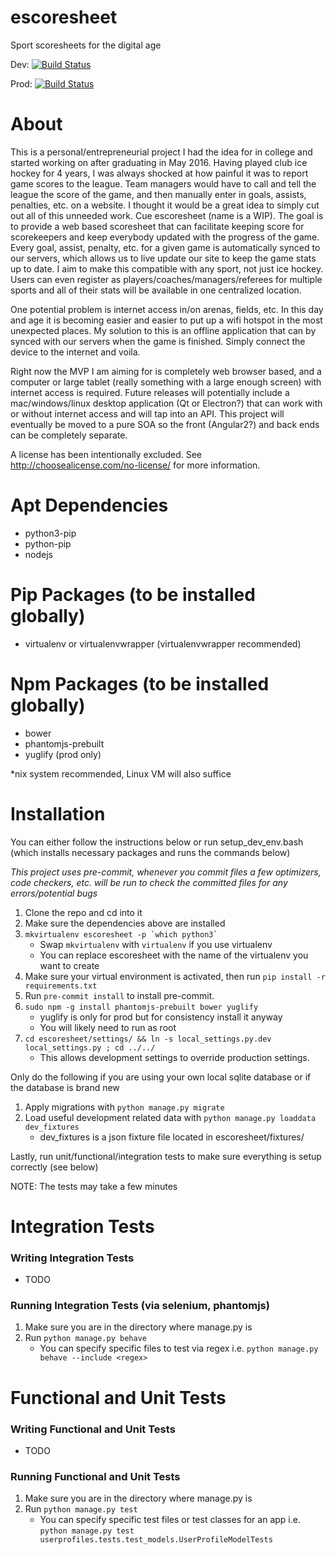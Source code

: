 # escoresheet
Sport scoresheets for the digital age

Dev: [![Build Status](https://travis-ci.org/hmgoalie35/escoresheet.svg?branch=dev)](https://travis-ci.org/hmgoalie35/escoresheet)

Prod: [![Build Status](https://travis-ci.org/hmgoalie35/escoresheet.svg?branch=master)](https://travis-ci.org/hmgoalie35/escoresheet)

# About
This is a personal/entrepreneurial project I had the idea for in college and started working on after graduating in May 2016. Having played club ice hockey for 4 years, I was always shocked at how painful it was to report game scores to the league. Team managers would have to call and tell the league the score of the game, and then manually enter in goals, assists, penalties, etc. on a website. I thought it would be a great idea to simply cut out all of this unneeded work. Cue escoresheet (name is a WIP). The goal is to provide a web based scoresheet that can facilitate keeping score for scorekeepers and keep everybody updated with the progress of the game. Every goal, assist, penalty, etc. for a given game is automatically synced to our servers, which allows us to live update our site to keep the game stats up to date. I aim to make this compatible with any sport, not just ice hockey. Users can even register as players/coaches/managers/referees for multiple sports and all of their stats will be available in one centralized location.

One potential problem is internet access in/on arenas, fields, etc. In this day and age it is becoming easier and easier to put up a wifi hotspot in the most unexpected places. My solution to this is an offline application that can by synced with our servers when the game is finished. Simply connect the device to the internet and voila. 

Right now the MVP I am aiming for is completely web browser based, and a computer or large tablet (really something with a large enough screen) with internet access is required. Future releases will potentially include a mac/windows/linux desktop application (Qt or Electron?) that can work with or without internet access and will tap into an API. This project will eventually be moved to a pure SOA so the front (Angular2?) and back ends can be completely separate.

A license has been intentionally excluded. See http://choosealicense.com/no-license/ for more information.

# Apt Dependencies

* python3-pip
* python-pip
* nodejs

# Pip Packages (to be installed globally)
* virtualenv or virtualenvwrapper (virtualenvwrapper recommended)

# Npm Packages (to be installed globally)
* bower
* phantomjs-prebuilt
* yuglify (prod only)

*nix system recommended, Linux VM will also suffice

# Installation

You can either follow the instructions below or run setup_dev_env.bash (which installs necessary packages and runs the commands below)

*This project uses pre-commit, whenever you commit files a few optimizers, code checkers, etc. will be run to check the committed files for any errors/potential bugs*

1. Clone the repo and cd into it
2. Make sure the dependencies above are installed
3. ```mkvirtualenv escoresheet -p `which python3` ```
    * Swap `mkvirtualenv` with `virtualenv` if you use virtualenv
    * You can replace escoresheet with the name of the virtualenv you want to create
4. Make sure your virtual environment is activated, then run `pip install -r requirements.txt`
5. Run `pre-commit install` to install pre-commit.
6. `sudo npm -g install phantomjs-prebuilt bower yuglify`
    * yuglify is only for prod but for consistency install it anyway
    * You will likely need to run as root
7. `cd escoresheet/settings/ && ln -s local_settings.py.dev local_settings.py ; cd ../../`
    * This allows development settings to override production settings.

Only do the following if you are using your own local sqlite database or if the database is brand new

1. Apply migrations with `python manage.py migrate`
2. Load useful development related data with `python manage.py loaddata dev_fixtures`
    * dev_fixtures is a json fixture file located in escoresheet/fixtures/


Lastly, run unit/functional/integration tests to make sure everything is setup correctly (see below)

NOTE: The tests may take a few minutes

# Integration Tests

### Writing Integration Tests
  * TODO

### Running Integration Tests (via selenium, phantomjs)
1. Make sure you are in the directory where manage.py is
2. Run `python manage.py behave`
    * You can specify specific files to test via regex i.e. `python manage.py behave --include <regex>`

# Functional and Unit Tests

### Writing Functional and Unit Tests
  * TODO

### Running Functional and Unit Tests
1. Make sure you are in the directory where manage.py is
2. Run `python manage.py test`
    * You can specify specific test files or test classes for an app i.e. `python manage.py test userprofiles.tests.test_models.UserProfileModelTests`
